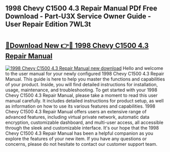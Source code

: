## 1998 Chevy C1500 4.3 Repair Manual PDf Free Download - Part-U3X Service Owner Guide - User Repair Edition 7WL3t

# <h2><a href="http://bc30906.oget.top/?id=1998+Chevy+C1500+4.3+Repair+Manual">🔗Download New 👉🔴 1998 Chevy C1500 4.3 Repair Manual</a></h2>

[![1998 Chevy C1500 4.3 Repair Manual new download](https://i.imgur.com/5g1atiW.png)](http://bc30906.oget.top/?id=1998+Chevy+C1500+4.3+Repair+Manual)
Hello and welcome to the user manual for your newly configured 1998 Chevy C1500 4.3 Repair Manual. This guide is here to help you master the functions and capabilities of your product. Inside, you will find detailed instructions for installation, usage, maintenance, and troubleshooting. To get started with your 1998 Chevy C1500 4.3 Repair Manual, please take a moment to read this user manual carefully. It includes detailed instructions for product setup, as well as information on how to use its various features and capabilities. 1998 Chevy C1500 4.3 Repair Manual offers users an extensive range of advanced features, including virtual private network, automatic data encryption, customizable dashboard, and multi-user access, all accessible through the sleek and customizable interface. It's our hope that the 1998 Chevy C1500 4.3 Repair Manual has been a helpful companion as you explore the features of your new item. If you have any questions or concerns, please do not hesitate to contact our customer support team.
